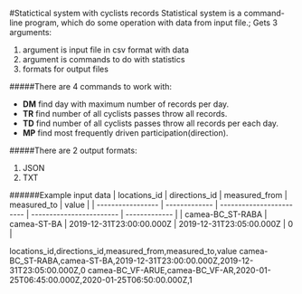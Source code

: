 #Statictical system with cyclists records
Statistical system is a command-line program, which do some operation with data from input file.; 
Gets 3 arguments:
1) argument is input file in csv format with data
2) argument is commands to do with statistics
3) formats for output files

#####There are 4 commands to work with:
- **DM** find day with maximum number of records per day.
- **TR** find number of all cyclists passes throw all records.
- **TD** find number of all cyclists passes throw all records per each day.
- **MP** find most frequently driven participation(direction).

#####There are 2 output formats:
1) JSON
2) TXT

######Example input data
|    locations_id   | directions_id |      measured_from       |        measured_to       |     value     |
| ----------------- | ------------- | ------------------------ | ------------------------ | ------------- |
| camea-BC_ST-RABA  | camea-ST-BA   | 2019-12-31T23:00:00.000Z | 2019-12-31T23:05:00.000Z |       0       |

locations_id,directions_id,measured_from,measured_to,value
camea-BC_ST-RABA,camea-ST-BA,2019-12-31T23:00:00.000Z,2019-12-31T23:05:00.000Z,0
camea-BC_VF-ARUE,camea-BC_VF-AR,2020-01-25T06:45:00.000Z,2020-01-25T06:50:00.000Z,1